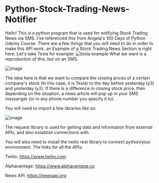 # Python-Stock-Trading-News-Notifier

Hello! This is a python program that is used for notifying Stock Trading News via SMS. I've referenced this from Angela's 100 Days of Python Udemy Course. There are a few things that you will need to do in order to make this API work.
an Example of a Stock Trading News Section is right here. Let's take Tesla for example:
![tesla example](https://user-images.githubusercontent.com/68105213/217297825-5d37d11b-dc6e-405c-89ca-8a8254833cd6.png)
What we want is a reproduction of this, but on an SMS.


![image](https://user-images.githubusercontent.com/68105213/217299272-d8e876e8-eed7-40a3-9794-786335c17ed3.png)




The idea here is that we want to compare the closing prices of a certain company's stock (In this case, it is Tesla) to the day before yesterday (y3) and yesterday (y2).
If there is a difference in closing stock price, then depending on the situation, a news article will pop up in your SMS messanger (or in any phone number you specify it to).




You will need to import a few libraries like so:


![image](https://user-images.githubusercontent.com/68105213/217293776-77330ef0-c08c-4b53-98ac-dcec72e1a386.png)


The request library is used for getting data and information from external APIs, and also establish connections with.

You will also need to install the twilio rest library to connect python/your environment. 
The links for all the APIs:

Twilio:
https://www.twilio.com

Alphavantage:
https://www.alphavantage.co

News API:
https://newsapi.org







